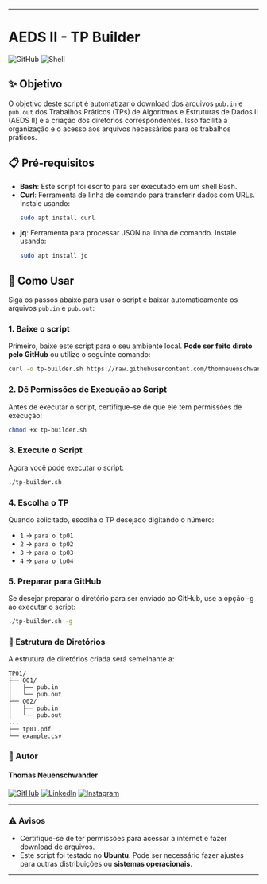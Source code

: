 
---

# AEDS II - TP Builder

![GitHub](https://img.shields.io/github/license/thomneuenschwander/aeds2-tp-downloader)
![Shell](https://img.shields.io/badge/Shell-Bash-blue)

## ✨ Objetivo

O objetivo deste script é automatizar o download dos arquivos `pub.in` e `pub.out` dos Trabalhos Práticos (TPs) de Algoritmos e Estruturas de Dados II (AEDS II) e a criação dos diretórios correspondentes. Isso facilita a organização e o acesso aos arquivos necessários para os trabalhos práticos.

## 📋 Pré-requisitos

- **Bash**: Este script foi escrito para ser executado em um shell Bash.
- **Curl**: Ferramenta de linha de comando para transferir dados com URLs. Instale usando:
  ```bash
  sudo apt install curl
  ```
- **jq**: Ferramenta para processar JSON na linha de comando. Instale usando:
  ```bash
  sudo apt install jq
  ```

## 🚀 Como Usar

Siga os passos abaixo para usar o script e baixar automaticamente os arquivos `pub.in` e `pub.out`:

### 1. Baixe o script

Primeiro, baixe este script para o seu ambiente local. **Pode ser feito direto pelo GitHub** ou utilize o seguinte comando:

```bash
curl -o tp-builder.sh https://raw.githubusercontent.com/thomneuenschwander/bash-scripts-collection/main/tp-builder.sh
```

### 2. Dê Permissões de Execução ao Script

Antes de executar o script, certifique-se de que ele tem permissões de execução:

```bash
chmod +x tp-builder.sh
```

### 3. Execute o Script

Agora você pode executar o script:

```bash
./tp-builder.sh
```

### 4. Escolha o TP

Quando solicitado, escolha o TP desejado digitando o número:

- `1` -> `para o tp01`
- `2` -> `para o tp02`
- `3` -> `para o tp03`
- `4` -> `para o tp04`

### 5. Preparar para GitHub

Se desejar preparar o diretório para ser enviado ao GitHub, use a opção -g ao executar o script:

```bash
./tp-builder.sh -g
```

### 📁 Estrutura de Diretórios

A estrutura de diretórios criada será semelhante a:

```
TP01/
├── Q01/
│   ├── pub.in
│   └── pub.out
├── Q02/
│   ├── pub.in
│   └── pub.out
...
├── tp01.pdf
└── example.csv
```

### 📝 Autor

#### Thomas Neuenschwander

[![GitHub](https://img.shields.io/badge/GitHub-000?logo=github&logoColor=white&style=flat-square)](https://github.com/thomneuenschwander)
[![LinkedIn](https://img.shields.io/badge/LinkedIn-0077B5?logo=linkedin&logoColor=white&style=flat-square)](https://www.linkedin.com/in/thomas-neuenschwander-87a568267/)
[![Instagram](https://img.shields.io/badge/Instagram-E4405F?logo=instagram&logoColor=white&style=flat-square)](https://www.instagram.com/puccomp/)

---

### ⚠️ Avisos

- Certifique-se de ter permissões para acessar a internet e fazer download de arquivos.
- Este script foi testado no **Ubuntu**. Pode ser necessário fazer ajustes para outras distribuições ou **sistemas operacionais**.

---
